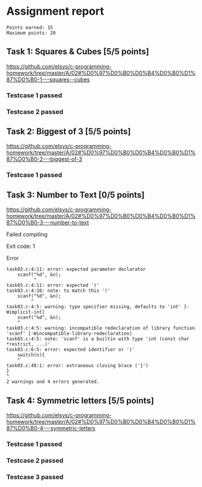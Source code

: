 # Assignment report
```
Points earned: 15
Maximum points: 20
```

## Task 1: Squares & Cubes [5/5 points]
https://github.com/elsys/c-programming-homework/tree/master/A/02#%D0%97%D0%B0%D0%B4%D0%B0%D1%87%D0%B0-1---squares--cubes

### Testcase 1 passed
### Testcase 2 passed

## Task 2: Biggest of 3 [5/5 points]
https://github.com/elsys/c-programming-homework/tree/master/A/02#%D0%97%D0%B0%D0%B4%D0%B0%D1%87%D0%B0-2---biggest-of-3

### Testcase 1 passed

## Task 3: Number to Text [0/5 points]
https://github.com/elsys/c-programming-homework/tree/master/A/02#%D0%97%D0%B0%D0%B4%D0%B0%D1%87%D0%B0-3---number-to-text

Failed compiling

Exit code: 1

Error
```
task03.c:4:11: error: expected parameter declarator
    scanf("%d", &n);
          ^
task03.c:4:11: error: expected ')'
task03.c:4:10: note: to match this '('
    scanf("%d", &n);
         ^
task03.c:4:5: warning: type specifier missing, defaults to 'int' [-Wimplicit-int]
    scanf("%d", &n);
    ^
task03.c:4:5: warning: incompatible redeclaration of library function 'scanf' [-Wincompatible-library-redeclaration]
task03.c:4:5: note: 'scanf' is a builtin with type 'int (const char *restrict, ...)'
task03.c:6:5: error: expected identifier or '('
    switch(n){
    ^
task03.c:49:1: error: extraneous closing brace ('}')
}
^
2 warnings and 4 errors generated.

```

## Task 4: Symmetric letters [5/5 points]
https://github.com/elsys/c-programming-homework/tree/master/A/02#%D0%97%D0%B0%D0%B4%D0%B0%D1%87%D0%B0-4---symmetric-letters

### Testcase 1 passed
### Testcase 2 passed
### Testcase 3 passed
